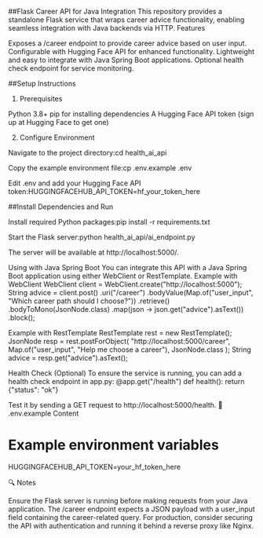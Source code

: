 ##Flask Career API for Java Integration
This repository provides a standalone Flask service that wraps career advice functionality, enabling seamless integration with Java backends via HTTP.
 Features

Exposes a /career endpoint to provide career advice based on user input.
Configurable with Hugging Face API for enhanced functionality.
Lightweight and easy to integrate with Java Spring Boot applications.
Optional health check endpoint for service monitoring.

##Setup Instructions
1. Prerequisites

Python 3.8+
pip for installing dependencies
A Hugging Face API token (sign up at Hugging Face to get one)

2. Configure Environment

Navigate to the project directory:cd health_ai_api


Copy the example environment file:cp .env.example .env


Edit .env and add your Hugging Face API token:HUGGINGFACEHUB_API_TOKEN=hf_your_token_here



##Install Dependencies and Run

Install required Python packages:pip install -r requirements.txt


Start the Flask server:python health_ai_api/ai_endpoint.py


The server will be available at http://localhost:5000/.

 Using with Java Spring Boot
You can integrate this API with a Java Spring Boot application using either WebClient or RestTemplate.
Example with WebClient
WebClient client = WebClient.create("http://localhost:5000");
String advice = client.post()
    .uri("/career")
    .bodyValue(Map.of("user_input", "Which career path should I choose?"))
    .retrieve()
    .bodyToMono(JsonNode.class)
    .map(json -> json.get("advice").asText())
    .block();

Example with RestTemplate
RestTemplate rest = new RestTemplate();
JsonNode resp = rest.postForObject(
    "http://localhost:5000/career",
    Map.of("user_input", "Help me choose a career"),
    JsonNode.class
);
String advice = resp.get("advice").asText();

 Health Check (Optional)
To ensure the service is running, you can add a health check endpoint in app.py:
@app.get("/health")
def health():
    return {"status": "ok"}

Test it by sending a GET request to http://localhost:5000/health.
📄 .env.example Content
# Example environment variables
HUGGINGFACEHUB_API_TOKEN=your_hf_token_here

🔍 Notes

Ensure the Flask server is running before making requests from your Java application.
The /career endpoint expects a JSON payload with a user_input field containing the career-related query.
For production, consider securing the API with authentication and running it behind a reverse proxy like Nginx.
